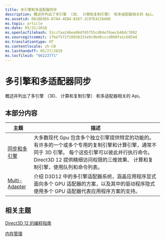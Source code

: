 ```yaml
---
title: 多引擎和多适配器同步
description: 概述并列出了多引擎 （3D、 计算和复制引擎） 和多适配器相关的 Api。
ms.assetid: D81BE0E6-D7A4-4EB4-8267-2C97E4216A9D
ms.topic: article
ms.date: 05/31/2018
ms.openlocfilehash: 51ccfaa246ea96d765f55cd84e76aecb46dc7892
ms.sourcegitcommit: 1fbe7572f20938331e9c9bd6cccd098fa1c6054d
ms.translationtype: HT
ms.contentlocale: zh-CN
ms.lasthandoff: 05/27/2019
ms.locfileid: "66223771"
---
```

# <a name="multi-engine-and-multi-adapter-synchronization"></a>多引擎和多适配器同步

概述并列出了多引擎 （3D、 计算和复制引擎） 和多适配器相关的 Api。

## <a name="in-this-section"></a>本部分内容



| 主题                                                                             | 描述                                                                                                                                                                                                                                                                                                                                                                                         |
|-----------------------------------------------------------------------------------|-----------------------------------------------------------------------------------------------------------------------------------------------------------------------------------------------------------------------------------------------------------------------------------------------------------------------------------------------------------------------------------------------------|
| [同步和多引擎](user-mode-heap-synchronization.md)<br/> | 大多数现代 Gpu 包含多个独立引擎提供特定的功能的。 有许多的一个或多个专用的复制引擎和计算引擎，通常不同于 3D 引擎。 每个这些引擎可以彼此并行执行命令。 Direct3D 12 提供精细访问权限的三维效果、 计算和复制引擎，使用队列和命令列表。<br/> |
| [Multi-Adapter](multi-engine.md)<br/>                                      | 介绍 D3D12 中的多引擎适配器系统，涵盖应用程序显式面向多个 GPU 适配器的方案，以及其中的驱动程序隐式使用多个 GPU 适配器代表应用程序方案的支持。<br/>                                                                                                                                                |



 

## <a name="related-topics"></a>相关主题

<dl> <dt>

[Direct3D 12 的编程指南](directx-12-programming-guide.md)
</dt> <dt>

[内存管理](memory-management.md)
</dt> </dl>

 

 





